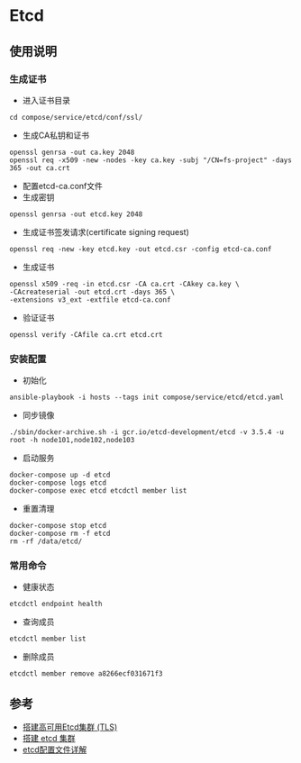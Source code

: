 # Etcd

## 使用说明

### 生成证书

- 进入证书目录
```
cd compose/service/etcd/conf/ssl/
```
- 生成CA私钥和证书
```
openssl genrsa -out ca.key 2048
openssl req -x509 -new -nodes -key ca.key -subj "/CN=fs-project" -days 365 -out ca.crt
```
- 配置etcd-ca.conf文件
- 生成密钥
```
openssl genrsa -out etcd.key 2048
```
- 生成证书签发请求(certificate signing request)
```
openssl req -new -key etcd.key -out etcd.csr -config etcd-ca.conf
```
- 生成证书
```
openssl x509 -req -in etcd.csr -CA ca.crt -CAkey ca.key \
-CAcreateserial -out etcd.crt -days 365 \
-extensions v3_ext -extfile etcd-ca.conf
```
- 验证证书
```
openssl verify -CAfile ca.crt etcd.crt
```

### 安装配置
- 初始化
```
ansible-playbook -i hosts --tags init compose/service/etcd/etcd.yaml
```
- 同步镜像
```
./sbin/docker-archive.sh -i gcr.io/etcd-development/etcd -v 3.5.4 -u root -h node101,node102,node103
```
- 启动服务
```
docker-compose up -d etcd
docker-compose logs etcd
docker-compose exec etcd etcdctl member list
```
- 重置清理
```
docker-compose stop etcd
docker-compose rm -f etcd
rm -rf /data/etcd/
```

### 常用命令
- 健康状态
```
etcdctl endpoint health
```
- 查询成员
```
etcdctl member list
```
- 删除成员
```
etcdctl member remove a8266ecf031671f3
```


## 参考
- [搭建高可用Etcd集群 (TLS)](https://www.jianshu.com/p/d7e53895338f)
- [搭建 etcd 集群](https://doczhcn.gitbook.io/etcd/index/index-1/clustering)
- [etcd配置文件详解](https://www.cnblogs.com/linuxws/p/11194403.html)
